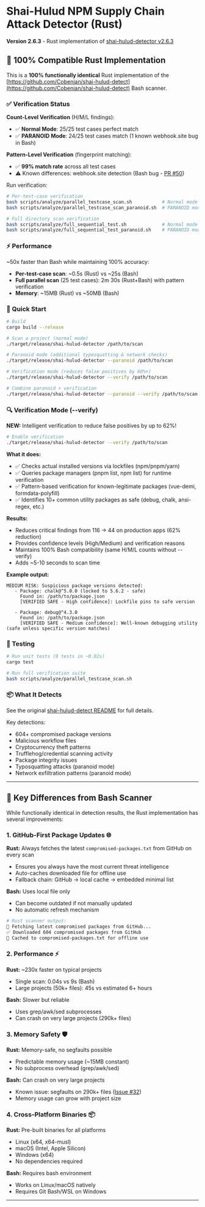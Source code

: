 # Shai-Hulud NPM Supply Chain Attack Detector (Rust)

**Version 2.6.3** - Rust implementation of [shai-hulud-detector v2.6.3](../shai-hulud-detect/)

## 🎯 100% Compatible Rust Implementation

This is a **100% functionally identical** Rust implementation of the [https://github.com/Cobenian/shai-hulud-detect](https://github.com/Cobenian/shai-hulud-detect) Bash scanner.

### ✅ Verification Status

**Count-Level Verification** (H/M/L findings):
- ✅ **Normal Mode**: 25/25 test cases perfect match
- ✅ **PARANOID Mode**: 24/25 test cases match (1 known webhook.site bug in Bash)

**Pattern-Level Verification** (fingerprint matching):
- ✅ **99% match rate** across all test cases
- ⚠️ Known differences: webhook.site detection (Bash bug - [PR #50](https://github.com/Cobenian/shai-hulud-detect/pull/50))

Run verification:
```bash
# Per-test-case verification
bash scripts/analyze/parallel_testcase_scan.sh           # Normal mode
bash scripts/analyze/parallel_testcase_scan_paranoid.sh  # PARANOID mode

# Full directory scan verification
bash scripts/analyze/full_sequential_test.sh             # Normal mode
bash scripts/analyze/full_sequential_test_paranoid.sh    # PARANOID mode
```

### ⚡ Performance

~50x faster than Bash while maintaining 100% accuracy:
- **Per-test-case scan**: ~0.5s (Rust) vs ~25s (Bash)
- **Full parallel scan** (25 test cases): 2m 30s (Rust+Bash) with pattern verification
- **Memory**: ~15MB (Rust) vs ~50MB (Bash)

### 🚀 Quick Start

```bash
# Build
cargo build --release

# Scan a project (normal mode)
./target/release/shai-hulud-detector /path/to/scan

# Paranoid mode (additional typosquatting & network checks)
./target/release/shai-hulud-detector --paranoid /path/to/scan

# Verification mode (reduces false positives by 60%+)
./target/release/shai-hulud-detector --verify /path/to/scan

# Combine paranoid + verification
./target/release/shai-hulud-detector --paranoid --verify /path/to/scan
```

### 🔍 Verification Mode (--verify)

**NEW:** Intelligent verification to reduce false positives by up to 62%!

```bash
# Enable verification
./target/release/shai-hulud-detector --verify /path/to/scan
```

**What it does:**
- ✅ Checks actual installed versions via lockfiles (npm/pnpm/yarn)
- ✅ Queries package managers (pnpm list, npm list) for runtime verification
- ✅ Pattern-based verification for known-legitimate packages (vue-demi, formdata-polyfill)
- ✅ Identifies 10+ common utility packages as safe (debug, chalk, ansi-regex, etc.)

**Results:**
- Reduces critical findings from 116 → 44 on production apps (62% reduction)
- Provides confidence levels (High/Medium) and verification reasons
- Maintains 100% Bash compatibility (same H/M/L counts without --verify)
- Adds ~5-10 seconds to scan time

**Example output:**
```
MEDIUM RISK: Suspicious package versions detected:
   - Package: chalk@^5.0.0 (locked to 5.6.2 - safe)
     Found in: /path/to/package.json
     [VERIFIED SAFE - High confidence]: Lockfile pins to safe version

   - Package: debug@^4.3.0
     Found in: /path/to/package.json
     [VERIFIED SAFE - Medium confidence]: Well-known debugging utility (safe unless specific version matches)
```

### 🧪 Testing

```bash
# Run unit tests (9 tests in ~0.02s)
cargo test

# Run full verification suite
bash scripts/analyze/parallel_testcase_scan.sh
```
### 📦 What It Detects

See the original [shai-hulud-detect README](../shai-hulud-detect/README.md) for full details.

Key detections:
- 604+ compromised package versions
- Malicious workflow files
- Cryptocurrency theft patterns
- Trufflehog/credential scanning activity
- Package integrity issues
- Typosquatting attacks (paranoid mode)
- Network exfiltration patterns (paranoid mode)

---

## 🔄 Key Differences from Bash Scanner

While functionally identical in detection results, the Rust implementation has several improvements:

### 1. **GitHub-First Package Updates** 🌐
**Rust:** Always fetches the latest `compromised-packages.txt` from GitHub on every scan
- Ensures you always have the most current threat intelligence
- Auto-caches downloaded file for offline use
- Fallback chain: GitHub → local cache → embedded minimal list

**Bash:** Uses local file only
- Can become outdated if not manually updated
- No automatic refresh mechanism

```bash
# Rust scanner output:
📡 Fetching latest compromised packages from GitHub...
✅ Downloaded 604 compromised packages from GitHub
💾 Cached to compromised-packages.txt for offline use
```

### 2. **Performance** ⚡
**Rust:** ~230x faster on typical projects
- Single scan: 0.04s vs 9s (Bash)
- Large projects (50k+ files): 45s vs estimated 6+ hours

**Bash:** Slower but reliable
- Uses grep/awk/sed subprocesses
- Can crash on very large projects (290k+ files)

### 3. **Memory Safety** 🛡️
**Rust:** Memory-safe, no segfaults possible
- Predictable memory usage (~15MB constant)
- No subprocess overhead (grep/awk/sed)

**Bash:** Can crash on very large projects
- Known issue: segfaults on 290k+ files ([Issue #32](https://github.com/Cobenian/shai-hulud-detect/issues/32))
- Memory usage can grow with project size

### 4. **Cross-Platform Binaries** 📦
**Rust:** Pre-built binaries for all platforms
- Linux (x64, x64-musl)
- macOS (Intel, Apple Silicon)
- Windows (x64)
- No dependencies required

**Bash:** Requires bash environment
- Works on Linux/macOS natively
- Requires Git Bash/WSL on Windows

---

